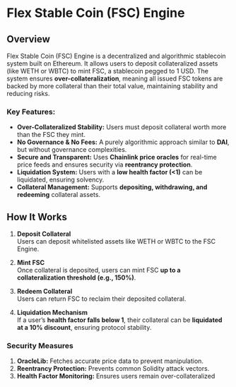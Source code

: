 # Flex Stable Coin (FSC) Engine

## Overview
Flex Stable Coin (FSC) Engine is a decentralized and algorithmic stablecoin system built on Ethereum. It allows users to deposit collateralized assets (like WETH or WBTC) to mint FSC, a stablecoin pegged to 1 USD. The system ensures **over-collateralization**, meaning all issued FSC tokens are backed by more collateral than their total value, maintaining stability and reducing risks.

### Key Features:
- **Over-Collateralized Stability:** Users must deposit collateral worth more than the FSC they mint.
- **No Governance & No Fees:** A purely algorithmic approach similar to **DAI**, but without governance complexities.
- **Secure and Transparent:** Uses **Chainlink price oracles** for real-time price feeds and ensures security via **reentrancy protection**.
- **Liquidation System:** Users with a **low health factor (<1)** can be liquidated, ensuring solvency.
- **Collateral Management:** Supports **depositing, withdrawing, and redeeming** collateral assets.

## How It Works

1. **Deposit Collateral**  
   Users can deposit whitelisted assets like WETH or WBTC to the FSC Engine.

2. **Mint FSC**  
   Once collateral is deposited, users can mint FSC **up to a collateralization threshold (e.g., 150%)**.

3. **Redeem Collateral**  
   Users can return FSC to reclaim their deposited collateral.

4. **Liquidation Mechanism**  
   If a user’s **health factor falls below 1**, their collateral can be **liquidated at a 10% discount**, ensuring protocol stability.

### Security Measures

1. **OracleLib:** Fetches accurate price data to prevent manipulation.
2. **Reentrancy Protection:** Prevents common Solidity attack vectors.
3. **Health Factor Monitoring:** Ensures users remain over-collateralized
